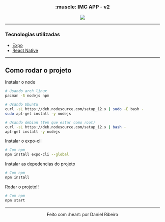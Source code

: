 <h3 align="center">
  :muscle: IMC APP - v2
</h3>

<p align="center">
  <img src="./.github/imc-v2.svg">
</p>

----

### Tecnologias utilizadas

* [Expo](https://expo.io/)
* [React Native](https://reactnative.dev/)


----
## Como rodar o projeto

Instalar o node
```bash
# Usando arch linux
pacman -S nodejs npm

# Usando Ubuntu
curl -sL https://deb.nodesource.com/setup_12.x | sudo -E bash -
sudo apt-get install -y nodejs

# Usando debian (Tem que estar como root)
curl -sL https://deb.nodesource.com/setup_12.x | bash -
apt-get install -y nodejs
```

Instalar o expo-cli
```bash
# Com npm
npm install expo-cli --global
```

Instalar as depedencias do projeto
```bash
# Com npm
npm install
```

Rodar o projeto!!
```bash
# Com npm
npm start
```
---
<p align="center">
  Feito com :heart: por Daniel Ribeiro
</p>
